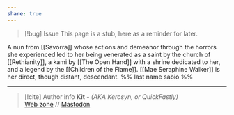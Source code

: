 ```yaml
---
share: true
---
```

> [!bug] Issue
> This page is a stub, here as a reminder for later.

A nun from [[Savorra]] whose actions and demeanor through the horrors she experienced led to her being venerated as a saint by the church of [[Rethianity]], a kami by [[The Open Hand]] with a shrine dedicated to her, and a legend by the [[Children of the Flame]]. [[Mae Seraphine Walker]] is her direct, though distant, descendant. %% last name sabio %%

-----
> [!cite] Author info
> **Kit** - *(AKA Kerosyn, or QuickFastly)*\
> [Web zone](https://kitabe.link) // [Mastodon](https://social.tripulse.net/@kit)